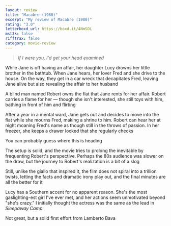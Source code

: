 ```yaml
---
layout: review
title: "Macabre (1980)"
excerpt: "My review of Macabre (1980)"
rating: "3.0"
letterboxd_url: https://boxd.it/4NmSOL
mst3k: false
rifftrax: false
category: movie-review
---
```


<blockquote><i>If I were you, I'd get your head examined</i></blockquote>While Jane is off having an affair, her daughter Lucy drowns her little brother in the bathtub. When Jane hears, her lover Fred and she drive to the house. On the way, they get in a car wreck that decapitates Fred, leaving Jane alive but also revealing the affair to her husband

A blind man named Robert owns the flat that Jane rents for her affair. Robert carries a flame for her — though she isn't interested, she still toys with him, bathing in front of him and flirting

After a year in a mental ward, Jane gets out and decides to move into the flat while she mourns Fred, making a shrine to him. Robert can hear her at night moaning Fred's name as though still in the throws of passion. In her freezer, she keeps a drawer locked that she regularly checks

You can probably guess where this is heading

The setup is solid, and the movie tries to prolong the inevitable by frequenting Robert's perspective. Perhaps the 80s audience was slower on the draw, but the journey to Robert's realization is a bit of a slog

Still, unlike the giallo that inspired it, the film does not spiral into a trillion twists, letting the facts and dramatic irony play out, and the final minutes are all the better for it

Lucy has a Southern accent for no apparent reason. She's the most gaslighting-est girl I've ever met, and her actions seem unmotivated beyond "she's crazy." I initially thought the actress was the same as the lead in <i>Sleepaway Camp</i>

Not great, but a solid first effort from Lamberto Bava
